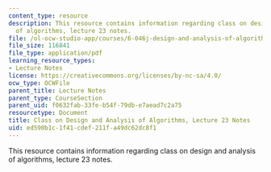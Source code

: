```yaml
---
content_type: resource
description: This resource contains information regarding class on design and analysis
  of algorithms, lecture 23 notes.
file: /ol-ocw-studio-app/courses/6-046j-design-and-analysis-of-algorithms-spring-2015/ed590b1c1f41cdef211fa49dc62dc8f1_MIT6_046JS15_lec23.pdf
file_size: 116841
file_type: application/pdf
learning_resource_types:
- Lecture Notes
license: https://creativecommons.org/licenses/by-nc-sa/4.0/
ocw_type: OCWFile
parent_title: Lecture Notes
parent_type: CourseSection
parent_uid: f0632fab-33fe-b54f-79db-e7aead7c2a75
resourcetype: Document
title: Class on Design and Analysis of Algorithms, Lecture 23 Notes
uid: ed590b1c-1f41-cdef-211f-a49dc62dc8f1
---
```

This resource contains information regarding class on design and analysis of algorithms, lecture 23 notes.
